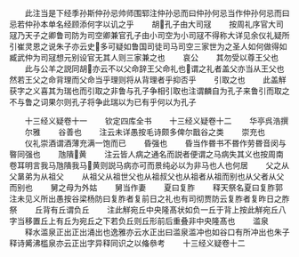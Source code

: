 <!-- { "loadSidebar": true } -->
　　此注当是下经季孙斯仲孙忌帅师围郓注仲孙忌而曰仲孙何忌当作仲孙何忌而曰忌若仲孙本单名经顾添何字以讥之乎
　　胡孔子由大司冦
　　按周礼序官大司冦乃天子之卿鲁司防为司空卿兼官孔子由小司空为小司冦不得称大详见余仪礼疑所引崔灵恩之说朱子亦云史多可疑如鲁国司徒司马司空三家世为之圣人如何做得如臧武仲为司冦想元别设官无其人则三家兼之也
　　哀公
　　其勿受以尊王父也
　　此与公羊之説同胡亦云不以父命辞王父命礼也谓之礼者盖父亦当从王父也然若王父之命背理而父命当乎理则将从背理者乎抑否乎
　　引取之也
　　此盖觧获字之义喜其为瑞也而引取之非鲁与孔子争相引取也注谓麟自为孔子来鲁引而取之不与鲁之词果尔则孔子将争此瑞以为已有乎何以为孔子












　　十三经义疑卷十一
　　钦定四库全书
　　十三经义疑卷十二
　　华亭呉浩撰
　　尔雅
　　谷善也
　　注云未详愚按毛诗颇多俾尔戬谷之类
　　崇充也
　　仪礼崇酒谓酒薄充满一饱而已
　　昏强也
　　昏当作昬书不昬作劳昬音闵与暋同强也
　　虺隤黄
　　注云皆人病之通名而説者便谓之马病失其义也按周南卷耳明言我马虺隤我马黄则説马病亦可而景纯必以为非马也人也何居
　　父之从父晜弟为从祖父
　　从祖父从祖世父也从祖叔父也从祖者从祖而别也从父者从父而别也
　　舅之母为外姑
　　舅当作妻
　　夏曰复胙
　　释天祭名夏曰复胙郭注未见义所出愚按谷梁杨防曰复胙者复前日之礼也有司彻贾防云复胙者复昨日之胙祭
　　丘背有丘谓负丘
　　注此觧宛丘中央隆髙状如负一丘于背上按此觧宛丘八字当移置丘上有丘为宛丘之下若负丘则丘形前后重叠非中央隆髙也
　　滥泉
　　释水滥泉正出正出涌出也逸雅亦云水正出曰滥泉滥冲也如谷口有所冲出也朱子释诗觱沸槛泉亦云正出字异释同识之以偹叅考
　　十三经义疑卷十二
